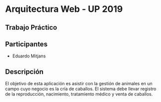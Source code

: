 # Arquitectura Web - UP 2019
## Trabajo Práctico
## Participantes

- Eduardo Mitjans

## Descripción

El objetivo de esta aplicación es asistir con la gestión de animales en un campo cuyo negocio es la cría de caballos.
El sistema debe llevar registro de la reproducción, nacimiento, tratamiento médico y venta de caballos.
